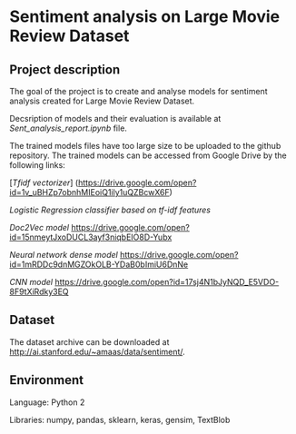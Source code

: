 # Sentiment analysis on Large Movie Review Dataset 

## Project description 
The goal of the project is to create and analyse models for sentiment analysis created for Large Movie Review Dataset. 

Decsription of models and their evaluation is available at *Sent_analysis_report.ipynb* file. 

The trained models files have too large size to be uploaded to the github repository. 
The trained models can be accessed from Google Drive by the following links:

[*Tfidf vectorizer*] (https://drive.google.com/open?id=1v_uBHZp7obnhMIEoiQ1ily1uQZBcwX6F)

*Logistic Regression classifier based on tf-idf features*

*Doc2Vec model*
https://drive.google.com/open?id=15nmeytJxoDUCL3ayf3niqbEIO8D-Yubx

*Neural network dense model*
https://drive.google.com/open?id=1mRDDc9dnMGZOkOLB-YDaB0bImiU6DnNe

*CNN model*
https://drive.google.com/open?id=17sj4N1bJyNQD_E5VDO-8F9tXiRdky3EQ


## Dataset
The dataset archive can be downloaded at http://ai.stanford.edu/~amaas/data/sentiment/.  

## Environment
Language: Python 2

Libraries: numpy, pandas, sklearn, keras, gensim, TextBlob
